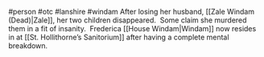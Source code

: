 #person #otc #lanshire #windam 
After losing her husband, [[Zale Windam (Dead)|Zale]], her two children disappeared.  Some claim she murdered them in a fit of insanity.  Frederica [[House Windam|Windam]] now resides in at [[St. Hollithorne’s Sanitorium]] after having a complete mental breakdown.